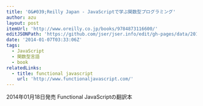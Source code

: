 ```yaml
---
title: 'O&#039;Reilly Japan - JavaScriptで学ぶ関数型プログラミング'
author: azu
layout: post
itemUrl: 'http://www.oreilly.co.jp/books/9784873116600/'
editJSONPath: 'https://github.com/jser/jser.info/edit/gh-pages/data/2014/01/index.json'
date: '2014-01-07T03:33:06Z'
tags:
  - JavaScript
  - 関数型言語
  - book
relatedLinks:
  - title: functional javascript
    url: 'http://www.functionaljavascript.com/'
---
```

2014年01月18日発売
Functional JavaScriptの翻訳本
